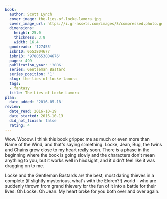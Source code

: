 ```yaml
---
book:
  author: Scott Lynch
  cover_image: the-lies-of-locke-lamora.jpg
  cover_image_url: https://i.gr-assets.com/images/S/compressed.photo.goodreads.com/books/1576333981l/127455._SX98_.jpg
  dimensions:
    height: 25.0
    thickness: 3.8
    width: 16.4
  goodreads: '127455'
  isbn10: 0553804677
  isbn13: '9780553804676'
  pages: 499
  publication_year: '2006'
  series: Gentleman Bastard
  series_position: '1'
  slug: the-lies-of-locke-lamora
  tags:
  - fantasy
  title: The Lies of Locke Lamora
plan:
  date_added: '2016-05-18'
review:
  date_read: 2016-10-19
  date_started: 2016-10-13
  did_not_finish: false
  rating: 4
---
```


Wow. Wooow. I think this book gripped me as much or even more than Name of the Wind, and that's saying something. Locke, Jean, Bug, the twins and Chains grew close to my heart really soon. There *is* a phase in the beginning where the book is going slowly and the characters don't mean anything to you, but it works well in hindsight, and it didn't feel like it was dragging on to me.

Locke and the Gentleman Bastards are the best, most daring thieves in a complete (if slightly mysterious, what's with the Eldren?!) world - who are suddenly thrown from grand thievery for the fun of it into a battle for their lives. Oh Locke. Oh Jean. My heart broke for you both over and over again.
